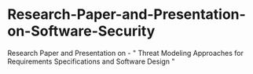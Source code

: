 # Research-Paper-and-Presentation-on-Software-Security
Research Paper and Presentation on - " Threat Modeling Approaches for Requirements Specifications and Software Design "
